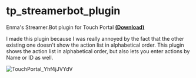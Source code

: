 # tp_streamerbot_plugin
Enma's Streamer.Bot plugin for Touch Portal [**(Download)**](https://github.com/EnmaDarei/tp_streamerbot_plugin/releases/tag/v.1.0.0)

I made this plugin because I was really annoyed by the fact that the other existing one doesn't show the action list in alphabetical order.
This plugin shows the action list in alphabetical order, but also lets you enter actions by Name or ID as well.

![TouchPortal_Yhf4jJVYdV](https://user-images.githubusercontent.com/14081432/216919085-06f0fc75-efd1-49d5-abdd-319c991f447f.png)


